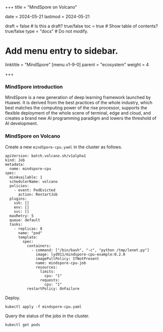 +++
title =  "MindSpore on Volcano"

date = 2024-05-21
lastmod = 2024-05-21

draft = false  # Is this a draft? true/false
toc = true  # Show table of contents? true/false
type = "docs"  # Do not modify.

# Add menu entry to sidebar.
linktitle = "MindSpore"
[menu.v1-9-0]
  parent = "ecosystem"
  weight = 4

+++



### MindSpore introduction

MindSpore is a new generation of deep learning framework launched by Huawei. It is derived from the best practices of the whole industry, which best matches the computing power of the rise processor, supports the flexible deployment of the whole scene of terminal, edge and cloud, and creates a brand new AI programming paradigm and lowers the threshold of AI development.

### MindSpore on Volcano

Create a new `mindSpore-cpu.yaml` in the cluster as follows.

```
apiVersion: batch.volcano.sh/v1alpha1
kind: Job
metadata:
  name: mindspore-cpu
spec:
  minAvailable: 1
  schedulerName: volcano
  policies:
    - event: PodEvicted
      action: RestartJob
  plugins:
    ssh: []
    env: []
    svc: []
  maxRetry: 5
  queue: default
  tasks:
    - replicas: 8
      name: "pod"
      template:
        spec:
          containers:
            - command: ["/bin/bash", "-c", "python /tmp/lenet.py"]
              image: lyd911/mindspore-cpu-example:0.2.0
              imagePullPolicy: IfNotPresent
              name: mindspore-cpu-job
              resources:
                limits:
                  cpu: "1"
                requests:
                  cpu: "1"
          restartPolicy: OnFailure
```

Deploy.

```
kubectl apply -f mindspore-cpu.yaml
```

Query the status of the jobs in the cluster.

```
kubectl get pods
```



